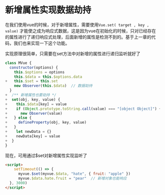 # 新增属性实现数据劫持

在我们使用vue的时候，对于新增属性，需要使用`Vue.set( target , key , value)` 才能使之成为响应式数据，这是因为vue在初始化的时候，只对已经存在的属性进行了递归响应式处理，后面新增的属性是检测不到的。基于上一章的代码，我们也来实现一下这个功能。

实现原理很简单，只需要在set方法中对新增的属性进行递归监听就好了
``` js
class MVue {
  constructor(options) {
    this.$options = options
    this.$data = this.$options.data
+   this.$set = this.set
    new Observer(this.$data)  // 数据劫持
  }
+  /** 新增属性也要劫持 */
+  set(obj, key, value) {
+    this.$data[key] = value
+    if (Object.prototype.toString.call(value) === "[object Object]") {
+      new Observer(value)
+   } else {
+     defineProperty(obj, key, value)
+   }
+    let newData = {}
+    newData[key] = value
+  }
}

```


现在，可用通过$set对新增属性实现监听了
``` html
<script>
    setTimeout(() => {
      myvue.$set(myvue.$data, "hate", { fruit: "apple" })
      myvue.$data.hate.fruit = "pear"  // 新增对象也能响应
  }, 3000)
</script>
```